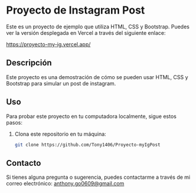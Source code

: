 # Proyecto de Instagram Post

Este es un proyecto de ejemplo que utiliza HTML, CSS y Bootstrap. Puedes ver la versión desplegada en Vercel a través del siguiente enlace:

https://proyecto-my-ig.vercel.app/

## Descripción

Este proyecto es una demostración de cómo se pueden usar HTML, CSS y Bootstrap para simular un post de instagram.
## Uso

Para probar este proyecto en tu computadora localmente, sigue estos pasos:

1. Clona este repositorio en tu máquina:

   ```bash
   git clone https://github.com/Tony1406/Proyecto-myIgPost
   
## Contacto

Si tienes alguna pregunta o sugerencia, puedes contactarme a través de mi correo electrónico: anthony.go0609@gmail.com
